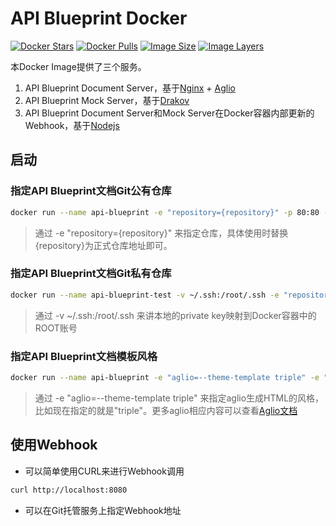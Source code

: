 # API Blueprint Docker

[![Docker Stars](https://img.shields.io/docker/stars/wolfdeng/api-blueprint-docker.svg)](https://hub.docker.com/r/wolfdeng/api-blueprint-docker/)
[![Docker Pulls](https://img.shields.io/docker/pulls/wolfdeng/api-blueprint-docker.svg)](https://hub.docker.com/r/wolfdeng/api-blueprint-docker/)
[![Image Size](https://img.shields.io/imagelayers/image-size/wolfdeng/api-blueprint-docker/latest.svg)](https://imagelayers.io/?images=wolfdeng/api-blueprint-docker:latest)
[![Image Layers](https://img.shields.io/imagelayers/layers/wolfdeng/api-blueprint-docker/latest.svg)](https://imagelayers.io/?images=wolfdeng/api-blueprint-docker:latest)

本Docker Image提供了三个服务。

1. API Blueprint Document Server，基于[Nginx](https://github.com/nginx/nginx) + [Aglio](https://github.com/danielgtaylor/aglio)
1. API Blueprint Mock Server，基于[Drakov](https://github.com/Aconex/drakov)
1. API Blueprint Document Server和Mock Server在Docker容器内部更新的Webhook，基于[Nodejs](https://nodejs.org/)



## 启动

### 指定API Blueprint文档Git公有仓库

```bash
docker run --name api-blueprint -e "repository={repository}" -p 80:80 -p 8080:8080 -p 3000:3000 -d wolfdeng/api-blueprint-docker
```

> 通过 -e "repository={repository}" 来指定仓库，具体使用时替换{repository}为正式仓库地址即可。

### 指定API Blueprint文档Git私有仓库

```bash
docker run --name api-blueprint-test -v ~/.ssh:/root/.ssh -e "repository={repository}" -p 80:80 -p 8080:8080 -p 3000:3000 -d wolfdeng/api-blueprint-docker
```

> 通过 -v ~/.ssh:/root/.ssh 来讲本地的private key映射到Docker容器中的ROOT账号

### 指定API Blueprint文档模板风格

```bash
docker run --name api-blueprint -e "aglio=--theme-template triple" -e "repository={repository}" -p 80:80 -p 8080:8080 -p 3000:3000 -d wolfdeng/api-blueprint-docker
```

> 通过 -e "aglio=--theme-template triple" 来指定aglio生成HTML的风格，比如现在指定的就是"triple"。更多aglio相应内容可以查看[Aglio文档](https://github.com/danielgtaylor/aglio#executable)

## 使用Webhook

* 可以简单使用CURL来进行Webhook调用

```bash
curl http://localhost:8080
```

* 可以在Git托管服务上指定Webhook地址
